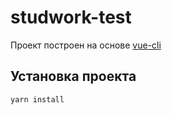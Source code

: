 # studwork-test

Проект построен на основе [vue-cli](https://cli.vuejs.org)

## Установка проекта
```
yarn install
```
